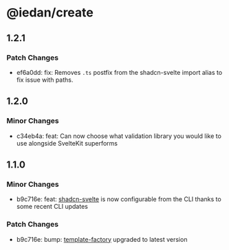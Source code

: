# @iedan/create

## 1.2.1

### Patch Changes

-   ef6a0dd: fix: Removes `.ts` postfix from the shadcn-svelte import alias to fix issue with paths.

## 1.2.0

### Minor Changes

-   c34eb4a: feat: Can now choose what validation library you would like to use alongside SvelteKit superforms

## 1.1.0

### Minor Changes

-   b9c716e: feat: [shadcn-svelte](https://shadcn-svelte.com) is now configurable from the CLI thanks to some recent CLI updates

### Patch Changes

-   b9c716e: bump: [template-factory](https://github.com/ieedan/template-factory-js) upgraded to latest version

